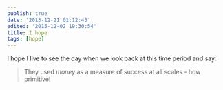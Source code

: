```yaml
---
publish: true
date: '2013-12-21 01:12:43'
edited: '2015-12-02 19:30:54'
title: I hope
tags: [hope]
---
```

 
I hope I live to see the day when we look back at this time period and say:

> They used *money* as a measure of success at all scales - how primitive!